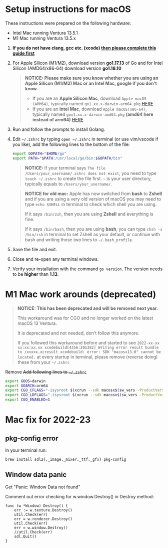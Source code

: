 # Setup instructions for macOS

These instructions were prepared on the following hardware:
* Intel Mac running Ventura 13.5.1
* M1 Mac running Ventura 13.5.x
1. **If you do not have clang, gcc etc. (xcode) [then please complete this guide first](mac_prelim.md)**

3. For Apple Silicon (M1/M2), download version **go1.17.13** of Go and for Intel Silicon (AMD64/x86-64) download version **go1.18.10**

   > **NOTICE:**
   > **Please make sure you know whether you are using an Apple Silicon (M1/M2) Mac or an Intel Mac, google if you don't know.** 
   > * If you are an **Apple Silicon Mac**, download `Apple macOS (ARM64)`, typically named `go1.xx.x-darwin-arm64.pkg` [HERE](https://go.dev/dl/go1.17.13.darwin-arm64.pkg)
   > * If you are an **Intel Mac**, download `Apple macOS(x86-64)`, typically named `gox1.xx.x-darwin-amd64.pkg` **(amd64 here instead of arm64)** [HERE](https://go.dev/dl/go1.18.10.darwin-amd64.pkg)

4. Run and follow the prompts to install Golang.

5. Edit `~/.zshrc` by typing `open ~/.zshrc` in terminal (or use vim/vscode if you like), add the following lines to the bottom of the file:

   ``` bash
   export GOPATH="$HOME/go"
   export PATH="$PATH:/usr/local/go/bin:$GOPATH/bin"
   ```
   > **NOTICE:** If your terminal says `The file /Users/your_username/.zshrc does not exist`, you need to type `touch ~/.zshrc` to create the file first.
   > `~` is your user directory, typically equals to `/Users/your_username/`.
 
   > **NOTICE for old mac:** Apple has now switched from **bash** to **Zshell** and if you are using a very old version of macOS you may need to type `echo $SHELL` in terminal to check which shell you are using.
   > 
   > If it says `/bin/zsh`, then you are using **Zshell** and everything is fine.
   > 
   > If it says `/bin/bash`, then you are using **bash**, you can type `chsh -s /bin/zsh` in terminal to set Zshell as your default, or continue with bash and writing those two lines to `~/.bash_profile`.

6. Save the file and exit.

7. Close and re-open any terminal windows.

8. Verify your installation with the command `go version`. The version needs to be **higher** than **1.13**.

# M1 Mac work arounds (deprecated)

> **NOTICE: This has been deprecated and will be removed next year.**
> 
> This workaround was for CGO and no longer worked on the latest macOS 13 Ventura.
> 
> It is deprecated and not needed, don't follow this anymore.
> 
> If you followed this workaround before and started to see `2022-xx-xx xx:xx:xx.xx xcodebuild[4356:201382] Writing error result bundle to /xxxxx.xcresult
xcodebuild: error: SDK "macosx13.0" cannot be located.` at every startup in terminal, please remove (reverse doing) these from your `~/.zshrc`

Remove ~~Add following lines to `~/.zshrc`~~ 

``` bash
export GOOS=darwin
export GOARCH=arm64
export CGO_CFLAGS="-isysroot $(xcrun --sdk macosx$(sw_vers -ProductVersion) --show-sdk-path) -arch arm64 -I/usr/local/include"
export CGO_LDFLAGS="-isysroot $(xcrun --sdk macosx$(sw_vers -ProductVersion) --show-sdk-path) -arch arm64 -L/usr/local/lib"
export CGO_ENABLED=1
```

# Mac fix for 2022-23
## pkg-config error
In your terminal run: 

```brew install sdl2{,_image,_mixer,_ttf,_gfx} pkg-config```

## Window data panic
Get "Panic: Window Data not found"

Comment out error checking for w.window.Destroy() in Destroy method:

``` golang
func (w *Window) Destroy() {
    err := w.texture.Destroy()
    util.Check(err)
    err = w.renderer.Destroy()
    util.Check(err)
    err = w.window.Destroy()
    //util.Check(err)
    sdl.Quit()
}
```

